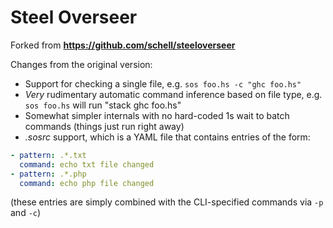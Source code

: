 Steel Overseer
==============
Forked from **https://github.com/schell/steeloverseer**

Changes from the original version:

- Support for checking a single file, e.g. `sos foo.hs -c "ghc foo.hs"`
- *Very* rudimentary automatic command inference based on file type, e.g. `sos foo.hs` will run "stack ghc foo.hs"
- Somewhat simpler internals with no hard-coded 1s wait to batch commands (things just run right away)
- *.sosrc* support, which is a YAML file that contains entries of the form:

```yaml    
- pattern: .*.txt
  command: echo txt file changed
- pattern: .*.php
  command: echo php file changed
```
(these entries are simply combined with the CLI-specified commands via `-p` and `-c`)
